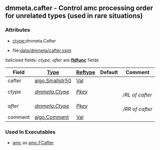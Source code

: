 ## dmmeta.cafter - Control amc processing order for unrelated types (used in rare situations)


### Attributes
<a href="#attributes"></a>
<!-- dev.mdmark  mdmark:MDSECTION  state:BEG_AUTO  param:Attributes -->
* [ctype:](/txt/ssimdb/dmmeta/ctype.md)dmmeta.Cafter

* file:[data/dmmeta/cafter.ssim](/data/dmmeta/cafter.ssim)

italicised fields: *ctype, after* are [**fldfunc**](/txt/ssim.md#fldfunc) fields

|Field|[Type](/txt/ssimdb/dmmeta/ctype.md)|[Reftype](/txt/ssimdb/dmmeta/reftype.md)|Default|Comment|
|---|---|---|---|---|
|cafter|[algo.Smallstr50](/txt/protocol/algo/README.md#algo-smallstr50)|[Val](/txt/exe/amc/reftypes.md#val)|||
|*ctype*|*[dmmeta.Ctype](/txt/ssimdb/dmmeta/ctype.md)*|*[Pkey](/txt/exe/amc/reftypes.md#pkey)*||*<br>/RL of cafter*|
|*after*|*[dmmeta.Ctype](/txt/ssimdb/dmmeta/ctype.md)*|*[Pkey](/txt/exe/amc/reftypes.md#pkey)*||*<br>/RR of cafter*|
|comment|[algo.Comment](/txt/protocol/algo/Comment.md)|[Val](/txt/exe/amc/reftypes.md#val)|||

<!-- dev.mdmark  mdmark:MDSECTION  state:END_AUTO  param:Attributes -->

### Used In Executables
<a href="#used-in-executables"></a>
<!-- dev.mdmark  mdmark:MDSECTION  state:BEG_AUTO  param:ImdbUses -->

* [amc](/txt/exe/amc/internals.md) as [amc.FCafter](/txt/exe/amc/internals.md#amc-fcafter)

<!-- dev.mdmark  mdmark:MDSECTION  state:END_AUTO  param:ImdbUses -->

